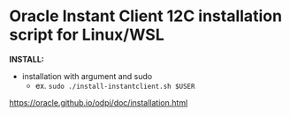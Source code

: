 # Oracle Instant Client 12C installation script for Linux/WSL

__INSTALL:__
- installation with argument and sudo
    - ex.
        ```sudo ./install-instantclient.sh $USER```
        
https://oracle.github.io/odpi/doc/installation.html
